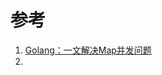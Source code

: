 

# 参考
1. [Golang：一文解决Map并发问题](https://cloud.tencent.com/developer/article/1539049)
2. [](https://colobu.com/2022/09/12/go-synchronization-is-hard/)